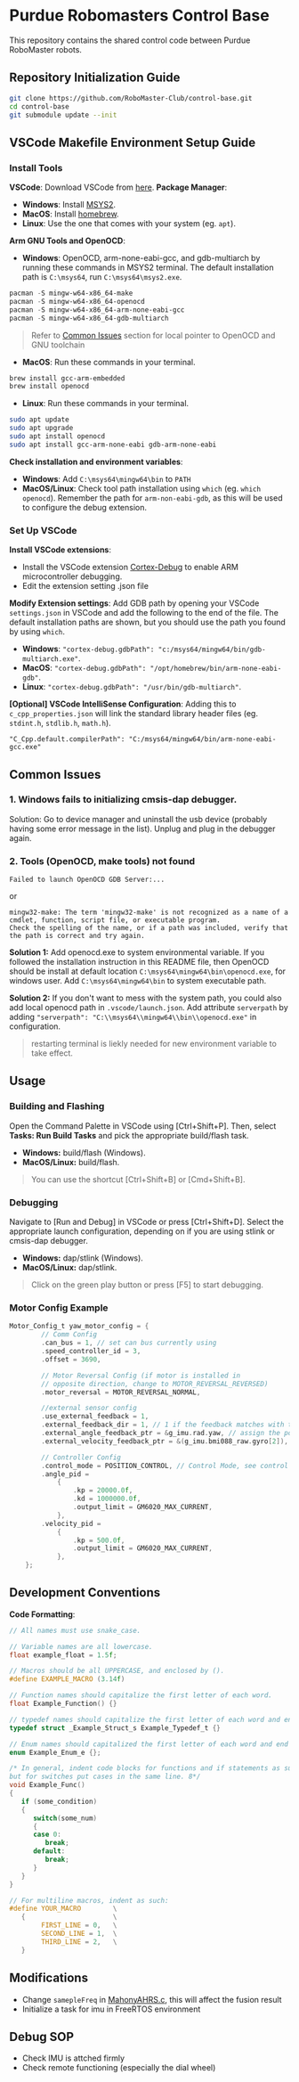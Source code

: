 # Purdue Robomasters Control Base

This repository contains the shared control code between Purdue RoboMaster robots.

## Repository Initialization Guide

```bash
git clone https://github.com/RoboMaster-Club/control-base.git
cd control-base
git submodule update --init
```

## VSCode Makefile Environment Setup Guide

### Install Tools

**VSCode**: Download VSCode from [here](https://code.visualstudio.com/download).
**Package Manager**:

- **Windows**: Install [MSYS2](https://www.msys2.org/).
- **MacOS**: Install [homebrew](https://docs.brew.sh/Installation).
- **Linux**: Use the one that comes with your system (eg. `apt`).

**Arm GNU Tools and OpenOCD**:

- **Windows**: OpenOCD, arm-none-eabi-gcc, and gdb-multiarch by running these commands in MSYS2 terminal. The default installation path is `C:\msys64`, run `C:\msys64\msys2.exe`.

```powershell
pacman -S mingw-w64-x86_64-make
pacman -S mingw-w64-x86_64-openocd
pacman -S mingw-w64-x86_64-arm-none-eabi-gcc
pacman -S mingw-w64-x86_64-gdb-multiarch
```

> Refer to [Common Issues](#common-issues) section for local pointer to OpenOCD and GNU toolchain

- **MacOS**: Run these commands in your terminal.

```zsh
brew install gcc-arm-embedded
brew install openocd
```

- **Linux**: Run these commands in your terminal.

```bash
sudo apt update
sudo apt upgrade
sudo apt install openocd
sudo apt install gcc-arm-none-eabi gdb-arm-none-eabi
```

**Check installation and environment variables**:

- **Windows**: Add `C:\msys64\mingw64\bin` to `PATH`
- **MacOS/Linux**: Check tool path installation using `which` (eg. `which openocd`). Remember the path for `arm-non-eabi-gdb`, as this will be used to configure the debug extension.

### Set Up VSCode

**Install VSCode extensions**:

- Install the VSCode extension [Cortex-Debug](https://marketplace.visualstudio.com/items?itemName=marus25.cortex-debug) to enable ARM microcontroller debugging.
- Edit the extension setting .json file

**Modify Extension settings**: Add GDB path by opening your VSCode `settings.json` in VSCode and add the following to the end of the file. The default installation paths are shown, but you should use the path you found by using `which`.

- **Windows**: `"cortex-debug.gdbPath": "c:/msys64/mingw64/bin/gdb-multiarch.exe"`.
- **MacOS**: `"cortex-debug.gdbPath": "/opt/homebrew/bin/arm-none-eabi-gdb"`.
- **Linux**: `"cortex-debug.gdbPath": "/usr/bin/gdb-multiarch"`.

**[Optional] VSCode IntelliSense Configuration**: Adding this to `c_cpp_properties.json` will link the standard library header files (eg. `stdint.h`, `stdlib.h`, `math.h`).

```
"C_Cpp.default.compilerPath": "C:/msys64/mingw64/bin/arm-none-eabi-gcc.exe"
```

## Common Issues

### 1. Windows fails to initializing cmsis-dap debugger.

Solution: Go to device manager and uninstall the usb device (probably having some error message in the list). Unplug and plug in the debugger again.

### 2. Tools (OpenOCD, make tools) not found

```
Failed to launch OpenOCD GDB Server:...
```

or

```
mingw32-make: The term 'mingw32-make' is not recognized as a name of a cmdlet, function, script file, or executable program.
Check the spelling of the name, or if a path was included, verify that the path is correct and try again.
```

**Solution 1:**
Add openocd.exe to system environmental variable. If you followed the installation instruction in this README file, then OpenOCD should be install at default location `C:\msys64\mingw64\bin\openocd.exe`, for windows user. Add `C:\msys64\mingw64\bin` to system executable path.

**Solution 2:**
If you don't want to mess with the system path, you could also add local openocd path in `.vscode/launch.json`. Add attribute `serverpath` by adding `"serverpath": "C:\\msys64\\mingw64\\bin\\openocd.exe"` in configuration.

> restarting terminal is liekly needed for new environment variable to take effect.

## Usage

### Building and Flashing

Open the Command Palette in VSCode using [Ctrl+Shift+P].
Then, select **Tasks: Run Build Tasks** and pick the appropriate build/flash task.

- **Windows:** build/flash (Windows).
- **MacOS/Linux:** build/flash.

> You can use the shortcut [Ctrl+Shift+B] or [Cmd+Shift+B].

### Debugging

Navigate to [Run and Debug] in VSCode or press [Ctrl+Shift+D].
Select the appropriate launch configuration, depending on if you are using stlink or cmsis-dap debugger.

- **Windows:** dap/stlink (Windows).
- **MacOS/Linux:** dap/stlink.

> Click on the green play button or press [F5] to start debugging.

### Motor Config Example

```C
Motor_Config_t yaw_motor_config = {
        // Comm Config
        .can_bus = 1, // set can bus currently using
        .speed_controller_id = 3,
        .offset = 3690,

        // Motor Reversal Config (if motor is installed in
        // opposite direction, change to MOTOR_REVERSAL_REVERSED)
        .motor_reversal = MOTOR_REVERSAL_NORMAL,

        //external sensor config
        .use_external_feedback = 1,
        .external_feedback_dir = 1, // 1 if the feedback matches with task space direction, 0 otherwise
        .external_angle_feedback_ptr = &g_imu.rad.yaw, // assign the pointer to the external angle feedback
        .external_velocity_feedback_ptr = &(g_imu.bmi088_raw.gyro[2]), // assign the poitner to the external velocity feedback

        // Controller Config
        .control_mode = POSITION_CONTROL, // Control Mode, see control mode for detail
        .angle_pid =
            {
                .kp = 20000.0f,
                .kd = 1000000.0f,
                .output_limit = GM6020_MAX_CURRENT,
            },
        .velocity_pid =
            {
                .kp = 500.0f,
                .output_limit = GM6020_MAX_CURRENT,
            },
    };
```

## Development Conventions

**Code Formatting**:

```c
// All names must use snake_case.

// Variable names are all lowercase.
float example_float = 1.5f;

// Macros should be all UPPERCASE, and enclosed by ().
#define EXAMPLE_MACRO (3.14f)

// Function names should capitalize the first letter of each word.
float Example_Function() {}

// typedef names should capitalize the first letter of each word and end in \_t.
typedef struct _Example_Struct_s Example_Typedef_t {}

// Enum names should capitalized the first letter of each word and end in \_e.
enum Example_Enum_e {};

/* In general, indent code blocks for functions and if statements as such,
but for switches put cases in the same line. 8*/
void Example_Func()
{
   if (some_condition)
   {
      switch(some_num)
      {
      case 0:
         break;
      default:
         break;
      }
   }
}

// For multiline macros, indent as such:
#define YOUR_MACRO        \
   {                      \
        FIRST_LINE = 0,   \
        SECOND_LINE = 1,  \
        THIRD_LINE = 2,   \
   }
```

## Modifications

- Change `samepleFreq` in [MahonyAHRS.c](Algo/Src/MahonyAHRS.c?plain=1#L23), this will affect the fusion result
- Initialize a task for imu in FreeRTOS environment

## Debug SOP

- Check IMU is attched firmly
- Check remote functioning (especially the dial wheel)
